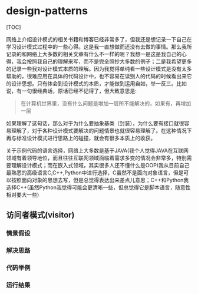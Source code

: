 # design-patterns

[TOC]

网络上介绍设计模式的相关书籍和博客已经非常多了，但我还是想记录一下自己在学习设计模式过程中的一些心得。这是我一直想做而还没有去做的事情。那么我所记录的和网络上大多数的相关文章有什么不一样的呢？我想一是这是我自己的心得，我会按照我自己的理解来写，而不是完全照抄大多数的例子；二是我希望更多的记录一些我对设计模式本质的理解。因为我觉得单纯看一些设计模式是没有太多帮助的，很难应用在具体的代码设计中，也不容易在读别人的代码的时候看出来它的设计思想。只有体会到设计模式的本质，才能做到运用自如，举一反三。比如说，有一句很经典话，原话已经不记得了，但大致意思是:

> 在计算机世界里，没有什么问题是增加一层所不能解决的，如果有，再增加一层

如果理解了这句话，那么对于为什么要抽象基类（封装），为什么要有接口就很容易理解了，对于各种设计模式要解决的问题情景也就很容易理解了。在这种情况下再与标准设计模式进行思路上的碰撞，就会有很多本质上的收获。

关于示例代码的语言选择，网络上大多数是基于JAVA(我个人觉得JAVA在互联网领域有着领导地位，而且往往互联网领域面临着需求多变的情况会非常多，特别需要理解设计模式；而在嵌入式领域，其实很多人还不懂什么是OOP)我从目前自己最熟悉的高级语言C,C++,Python中进行选择，C虽然不是面向对象语言，但是可以按照面向对象的思想去写，但是总觉得表达出来差点儿意思；C++和Python我选择C++(虽然Python我觉得可能会更清晰一些，但总觉得它是脚本语言，随意性相对要大一些)

## 访问者模式(visitor)

### 情景假设

### 解决思路

### 代码举例

### 运行结果
